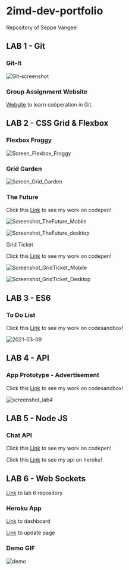 # 2imd-dev-portfolio

Repository of Seppe Vangeel

## LAB 1 - Git

### Git-It

![Git-screenshot](https://user-images.githubusercontent.com/76737040/108558541-58ac2800-72fa-11eb-9073-da34b87b15dc.jpg)

### Group Assignment Website

[Website](https://github.com/seppevg/2imd-dev-advanced-lab1) to learn coöperation in Git.

## LAB 2 - CSS Grid & Flexbox

### Flexbox Froggy

![Screen_Flexbox_Froggy](https://user-images.githubusercontent.com/76737040/108985907-de7cfa00-7691-11eb-9ff8-ec4e625a47f8.png)

### Grid Garden

![Screen_Grid_Garden](https://user-images.githubusercontent.com/76737040/108985910-dfae2700-7691-11eb-8791-e2f5e04ea479.png)

### The Future

Click this [Link](https://codepen.io/seppevg/pen/ZEBxEVY) to see my work on codepen!

![Screenshot_TheFuture_Mobile](https://user-images.githubusercontent.com/76737040/109391740-eef2d600-7918-11eb-8d88-70774ce777e4.png)

![Screenshot_TheFuture_desktop](https://user-images.githubusercontent.com/76737040/109391739-eef2d600-7918-11eb-8618-75126c84895c.png)

Grid Ticket

Click this [Link](https://codepen.io/seppevg/pen/KKNoKJj?editors=1100) to see my work on codepen!

![Screenshot_GridTicket_Mobile](https://user-images.githubusercontent.com/76737040/109393239-d2f33280-7920-11eb-95f4-5e9151372416.png)

![Screenshot_GridTicket_Desktop](https://user-images.githubusercontent.com/76737040/109393238-d1c20580-7920-11eb-9f81-9600ce19c654.png)

## LAB 3 - ES6

### To Do List

Click this [Link](https://codesandbox.io/s/to-do-seppe-vangeel-b9to5?file=/index.html) to see my work on codesandbox!

![2021-03-09](https://user-images.githubusercontent.com/76737040/110508947-df864080-8101-11eb-8e70-b83ac52f5e42.png)

## LAB 4 - API

### App Prototype - Advertisement

Click this [Link](https://codesandbox.io/s/lab4-api-advertentie-9umwk) to see my work on codesandbox!

![screenshot_lab4](https://user-images.githubusercontent.com/76737040/111490001-f1d43000-873a-11eb-8d6a-afc0a07208c9.jpg)

## LAB 5 - Node JS

### Chat API

Click this [Link](https://codepen.io/seppevg/pen/KKaNqzV) to see my work on codepen!

Click this [Link](https://chat-nodejs-seppevangeel.herokuapp.com/) to see my api on heroku!

## LAB 6 - Web Sockets

[Link](https://github.com/seppevg/2imd-dev-lab6) to lab 6 repository

### Heroku App

[Link](https://lab-6-web-sockets.herokuapp.com/) to dashboard

[Link](https://lab-6-web-sockets.herokuapp.com/updatestats) to update page

### Demo GIF

![demo](https://user-images.githubusercontent.com/76737040/114073898-19369c80-98a4-11eb-8217-1142f1099f39.gif)
